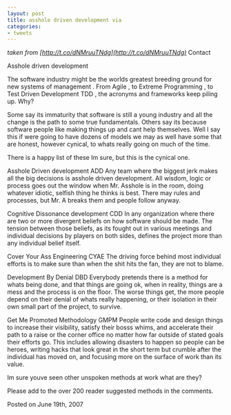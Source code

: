 ```yaml
---
layout: post
title: asshole driven development via
categories:
- tweets
---
```

*taken from [http://t.co/dNMruuTNdg](http://t.co/dNMruuTNdg)*
Contact

Asshole driven development

The software industry might be the worlds greatest breeding ground for new systems of management . From Agile , to Extreme Programming , to Test Driven Development TDD , the acronyms and frameworks keep piling up. Why?

Some say its immaturity that software is still a young industry and all the change is the path to some true fundamentals. Others say its because software people like making things up and cant help themselves. Well I say this if were going to have dozens of models we may as well have some that are honest, however cynical, to whats really going on much of the time.

There is a happy list of these Im sure, but this is the cynical one.

Asshole Driven development ADD  Any team where the biggest jerk makes all the big decisions is asshole driven development. All wisdom, logic or process goes out the window when Mr. Asshole is in the room, doing whatever idiotic, selfish thing he thinks is best. There may rules and processes, but Mr. A breaks them and people follow anyway.

Cognitive Dissonance development CDD  In any organization where there are two or more divergent beliefs on how software should be made. The tension between those beliefs, as its fought out in various meetings and individual decisions by players on both sides, defines the project more than any individual belief itself.

Cover Your Ass Engineering CYAE  The driving force behind most individual efforts is to make sure than when the shit hits the fan, they are not to blame.

Development By Denial DBD  Everybody pretends there is a method for whats being done, and that things are going ok, when in reality, things are a mess and the process is on the floor. The worse things get, the more people depend on their denial of whats really happening, or their isolation in their own small part of the project, to survive.

Get Me Promoted Methodology GMPM  People write code and design things to increase their visibility, satisfy their bosss whims, and accelerate their path to a raise or the corner office no matter how far outside of stated goals their efforts go. This includes allowing disasters to happen so people can be heroes, writing hacks that look great in the short term but crumble after the individual has moved on, and focusing more on the surface of work than its value.

Im sure youve seen other unspoken methods at work  what are they?

Please add to the over 200 reader suggested methods in the comments.

Posted on June 19th, 2007

